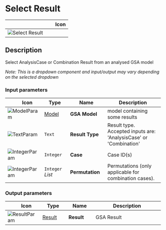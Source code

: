 # Select Result
<!--- This file has been auto-generated, do not change it manually! Edit the generator here: https://github.com/arup-group/GSA-Grasshopper/tree/main/DocsGeneration --->

|<img width="150"/> Icon |
| ----------- |
|![Select Result](./images/SelectResult.png) |

## Description

Select AnalysisCase or Combination Result from an analysed GSA model

_Note: This is a dropdown component and input/output may vary depending on the selected dropdown_

### Input parameters

|<img width="20"/> Icon |<img width="200"/> Type |<img width="200"/> Name |<img width="1000"/> Description |
| ----------- | ----------- | ----------- | ----------- |
|![ModelParam](./images/ModelParam.png) |[Model](gsagh-model-parameter.md) |**GSA Model** |model containing some results |
|![TextParam](./images/TextParam.png) |`Text` |**Result Type** |Result type. <br />Accepted inputs are: <br />'AnalysisCase' or 'Combination' |
|![IntegerParam](./images/IntegerParam.png) |`Integer` |**Case** |Case ID(s) |
|![IntegerParam](./images/IntegerParam.png) |`Integer` _List_ |**Permutation** |Permutations (only applicable for combination cases). |

### Output parameters

|<img width="20"/> Icon |<img width="200"/> Type |<img width="200"/> Name |<img width="1000"/> Description |
| ----------- | ----------- | ----------- | ----------- |
|![ResultParam](./images/ResultParam.png) |[Result](gsagh-result-parameter.md) |**Result** |GSA Result |
